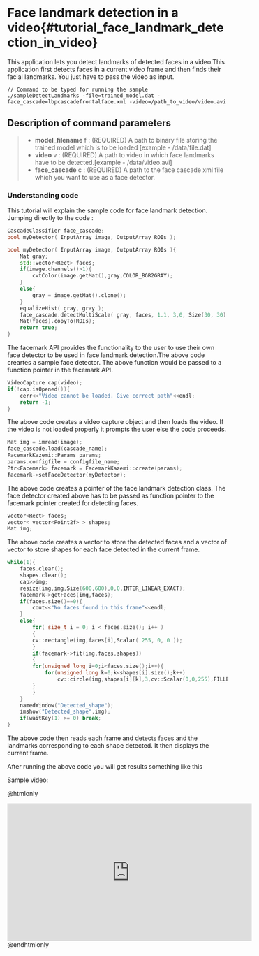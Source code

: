 Face landmark detection in a video{#tutorial_face_landmark_detection_in_video}
===================================

This application lets you detect landmarks of detected faces in a video.This application first detects faces in a current video frame
and then finds their facial landmarks. You just have to pass the video as input.
```
// Command to be typed for running the sample
./sampleDetectLandmarks -file=trained_model.dat -face_cascade=lbpcascadefrontalface.xml -video=/path_to_video/video.avi
```
Description of command parameters
---------------------------------

> * **model_filename** f : (REQUIRED) A path to binary file storing the trained model which is to be loaded [example - /data/file.dat]
> * **video** v : (REQUIRED) A path to video in which face landmarks have to be detected.[example - /data/video.avi]
> * **face_cascade** c : (REQUIRED) A path to the face cascade xml file which you want to use as a face detector.

### Understanding code

This tutorial will explain the sample code for face landmark detection. Jumping directly to the code :

``` c++
CascadeClassifier face_cascade;
bool myDetector( InputArray image, OutputArray ROIs );

bool myDetector( InputArray image, OutputArray ROIs ){
    Mat gray;
    std::vector<Rect> faces;
    if(image.channels()>1){
        cvtColor(image.getMat(),gray,COLOR_BGR2GRAY);
    }
    else{
        gray = image.getMat().clone();
    }
    equalizeHist( gray, gray );
    face_cascade.detectMultiScale( gray, faces, 1.1, 3,0, Size(30, 30) );
    Mat(faces).copyTo(ROIs);
    return true;
}
```
The facemark API provides the functionality to the user to use their own face detector to be used in face landmark detection.The above code creartes a sample face detector. The above function would be passed to a function pointer in the facemark API.

``` c++
VideoCapture cap(video);
if(!cap.isOpened()){
	cerr<<"Video cannot be loaded. Give correct path"<<endl;
	return -1;
}
```

The above code creates a video capture object and then loads the video.
If the video is not loaded properly it prompts the user else the code proceeds.

``` c++
Mat img = imread(image);
face_cascade.load(cascade_name);
FacemarkKazemi::Params params;
params.configfile = configfile_name;
Ptr<Facemark> facemark = FacemarkKazemi::create(params);
facemark->setFaceDetector(myDetector);

```
The above code creates a pointer of the face landmark detection class. The face detector created above has to be passed
as function pointer to the facemark pointer created for detecting faces.
``` c++
vector<Rect> faces;
vector< vector<Point2f> > shapes;
Mat img;
```
The above code creates a vector to store the detected faces and a vector of vector to store shapes for each
face detected in the current frame.

``` c++
while(1){
	faces.clear();
	shapes.clear();
	cap>>img;
	resize(img,img,Size(600,600),0,0,INTER_LINEAR_EXACT);
	facemark->getFaces(img,faces);
	if(faces.size()==0){
	    cout<<"No faces found in this frame"<<endl;
	}
	else{
	    for( size_t i = 0; i < faces.size(); i++ )
	    {
		cv::rectangle(img,faces[i],Scalar( 255, 0, 0 ));
	    }
	    if(facemark->fit(img,faces,shapes))
	    {
		for(unsigned long i=0;i<faces.size();i++){
		    for(unsigned long k=0;k<shapes[i].size();k++)
		        cv::circle(img,shapes[i][k],3,cv::Scalar(0,0,255),FILLED);
		}
	    }
	}
	namedWindow("Detected_shape");
	imshow("Detected_shape",img);
	if(waitKey(1) >= 0) break;
}
```

The above code then reads each frame and detects faces and the landmarks corresponding to each shape detected.
It then displays the current frame.

After running the above code you will get results something like this

Sample video:

@htmlonly
<iframe width="560" height="315" src="https://www.youtube.com/embed/ZtaV07T90D8" frameborder="0" allowfullscreen></iframe>
@endhtmlonly
